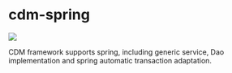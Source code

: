 # cdm-spring

<a href="http://www.sanen.online"><img src="http://download.sanen.online/assets/img/logo.png"/></a>

CDM framework supports spring, including generic service, Dao implementation and spring automatic transaction adaptation.
